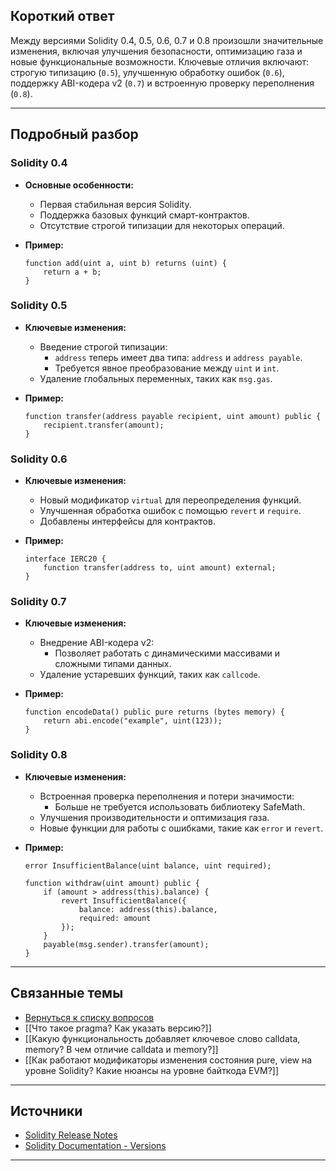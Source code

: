 
## Короткий ответ

Между версиями Solidity 0.4, 0.5, 0.6, 0.7 и 0.8 произошли значительные изменения, включая улучшения безопасности, оптимизацию газа и новые функциональные возможности. Ключевые отличия включают: строгую типизацию (`0.5`), улучшенную обработку ошибок (`0.6`), поддержку ABI-кодера v2 (`0.7`) и встроенную проверку переполнения (`0.8`).

---

## Подробный разбор

### **Solidity 0.4**
- **Основные особенности:**
  - Первая стабильная версия Solidity.
  - Поддержка базовых функций смарт-контрактов.
  - Отсутствие строгой типизации для некоторых операций.

- **Пример:**
  ```solidity
  function add(uint a, uint b) returns (uint) {
      return a + b;
  }
  ```

### **Solidity 0.5**
- **Ключевые изменения:**
  - Введение строгой типизации:
    - `address` теперь имеет два типа: `address` и `address payable`.
    - Требуется явное преобразование между `uint` и `int`.
  - Удаление глобальных переменных, таких как `msg.gas`.

- **Пример:**
  ```solidity
  function transfer(address payable recipient, uint amount) public {
      recipient.transfer(amount);
  }
  ```

### **Solidity 0.6**
- **Ключевые изменения:**
  - Новый модификатор `virtual` для переопределения функций.
  - Улучшенная обработка ошибок с помощью `revert` и `require`.
  - Добавлены интерфейсы для контрактов.

- **Пример:**
  ```solidity
  interface IERC20 {
      function transfer(address to, uint amount) external;
  }
  ```

### **Solidity 0.7**
- **Ключевые изменения:**
  - Внедрение ABI-кодера v2:
    - Позволяет работать с динамическими массивами и сложными типами данных.
  - Удаление устаревших функций, таких как `callcode`.

- **Пример:**
  ```solidity
  function encodeData() public pure returns (bytes memory) {
      return abi.encode("example", uint(123));
  }
  ```

### **Solidity 0.8**
- **Ключевые изменения:**
  - Встроенная проверка переполнения и потери значимости:
    - Больше не требуется использовать библиотеку SafeMath.
  - Улучшения производительности и оптимизация газа.
  - Новые функции для работы с ошибками, такие как `error` и `revert`.

- **Пример:**
  ```solidity
  error InsufficientBalance(uint balance, uint required);

  function withdraw(uint amount) public {
      if (amount > address(this).balance) {
          revert InsufficientBalance({
              balance: address(this).balance,
              required: amount
          });
      }
      payable(msg.sender).transfer(amount);
  }
  ```

---

## Связанные темы
- [Вернуться к списку вопросов](5.%20Список%20вопросов.md)
- [[Что такое pragma? Как указать версию?]]
- [[Какую функциональность добавляет ключевое слово calldata, memory? В чем отличие calldata и memory?]]
- [[Как работают модификаторы изменения состояния pure, view на уровне Solidity? Какие нюансы на уровне байткода EVM?]]

---

## Источники
- [Solidity Release Notes](https://github.com/ethereum/solidity/releases)
- [Solidity Documentation - Versions](https://docs.soliditylang.org/en/latest/installing-solidity.html#versioning)
---
